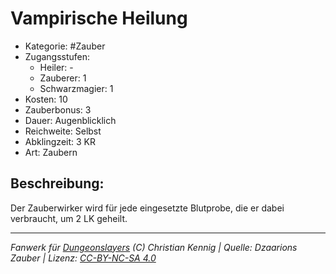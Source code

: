 # Vampirische Heilung  
- Kategorie: #Zauber  
- Zugangsstufen:  
  - Heiler: -  
  - Zauberer: 1  
  - Schwarzmagier: 1  
- Kosten: 10  
- Zauberbonus: 3  
- Dauer: Augenblicklich  
- Reichweite: Selbst  
- Abklingzeit: 3 KR  
- Art: Zaubern     

## Beschreibung:
Der Zauberwirker wird für jede eingesetzte Blutprobe, die er dabei verbraucht, um 2 LK geheilt.


___
*Fanwerk für [Dungeonslayers](https://www.dungeonslayers.net/) (C) Christian Kennig | Quelle: Dzaarions Zauber | Lizenz: [CC-BY-NC-SA 4.0](https://creativecommons.org/licenses/by-nc-sa/4.0/deed.de)*